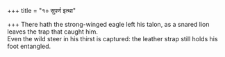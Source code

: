 +++
title = "१० सुपर्ण इत्था"

+++
There hath the strong-winged eagle left his talon, as a snared lion leaves the trap that caught him.  
     Even the wild steer in his thirst is captured: the leather strap still holds his foot entangled.